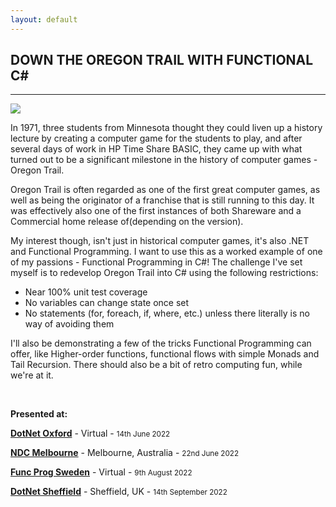 ```yaml
---
layout: default
---
```


<div class="pagepanel down_arrow white">
  <div class="center">
    <h2>DOWN THE OREGON TRAIL WITH FUNCTIONAL C#</h2>
    <hr/>
<img src="/Content/img/Oregontrail.png">

<p>In 1971, three students from Minnesota thought they could liven up a history lecture by creating a computer game for the students to play, and after several days of work in HP Time Share BASIC, they came up with what turned out to be a significant milestone in the history of computer games - Oregon Trail.</p>

<p>Oregon Trail is often regarded as one of the first great computer games, as well as being the originator of a franchise that is still running to this day. It was effectively also one of the first instances of both Shareware and a Commercial home release of(depending on the version).</p>

<p>My interest though, isn't just in historical computer games, it's also .NET and Functional Programming. I want to use this as a worked example of one of my passions - Functional Programming in C#! The challenge I've set myself is to redevelop Oregon Trail into C# using the following restrictions:</p>

<ul>
	<li>Near 100% unit test coverage</li>
	<li>No variables can change state once set</li>
	<li>No statements (for, foreach, if, where, etc.) unless there literally is no way of avoiding them</li>
</ul>

<p>I'll also be demonstrating a few of the tricks Functional Programming can offer, like Higher-order functions, functional flows with simple Monads and Tail Recursion. There should also be a bit of retro computing fun, while we're at it.</p>

<br/>

<p>
	<strong>Presented at:</strong>
</p>

<p><strong><a href="">DotNet Oxford</a></strong> - Virtual - <small>14th June 2022</small></p>
<p><strong><a href="https://ndcmelbourne.com/agenda/down-the-oregon-trail-with-functional-c-072c/0iqbzgkdipk">NDC Melbourne</a></strong> - Melbourne, Australia - <small>22nd June 2022</small></p>
<p><strong><a href="">Func Prog Sweden</a></strong> - Virtual - <small>9th August 2022</small></p>
<p><strong><a href="">DotNet Sheffield</a></strong> - Sheffield, UK - <small>14th September 2022</small></p>